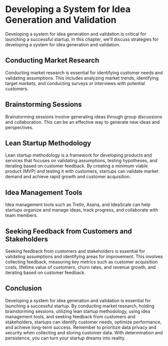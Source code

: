 # Developing a System for Idea Generation and Validation

Developing a system for idea generation and validation is critical for launching a successful startup. In this chapter, we'll discuss strategies for developing a system for idea generation and validation.

Conducting Market Research
--------------------------

Conducting market research is essential for identifying customer needs and validating assumptions. This includes analyzing market trends, identifying target markets, and conducting surveys or interviews with potential customers.

Brainstorming Sessions
----------------------

Brainstorming sessions involve generating ideas through group discussions and collaboration. This can be an effective way to generate new ideas and perspectives.

Lean Startup Methodology
------------------------

Lean startup methodology is a framework for developing products and services that focuses on validating assumptions, testing hypotheses, and iterating based on customer feedback. By creating a minimum viable product (MVP) and testing it with customers, startups can validate market demand and achieve rapid growth and customer acquisition.

Idea Management Tools
---------------------

Idea management tools such as Trello, Asana, and IdeaScale can help startups organize and manage ideas, track progress, and collaborate with team members.

Seeking Feedback from Customers and Stakeholders
------------------------------------------------

Seeking feedback from customers and stakeholders is essential for validating assumptions and identifying areas for improvement. This involves collecting feedback, measuring key metrics such as customer acquisition costs, lifetime value of customers, churn rates, and revenue growth, and iterating based on customer feedback.

Conclusion
----------

Developing a system for idea generation and validation is essential for launching a successful startup. By conducting market research, holding brainstorming sessions, utilizing lean startup methodology, using idea management tools, and seeking feedback from customers and stakeholders, startups can identify customer needs, optimize performance, and achieve long-term success. Remember to prioritize data privacy and security when collecting and storing customer data. With determination and persistence, you can turn your startup dreams into reality.
